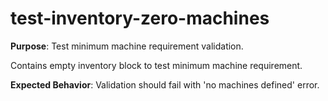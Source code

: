 # test-inventory-zero-machines

**Purpose**: Test minimum machine requirement validation.

Contains empty inventory block to test minimum machine requirement.

**Expected Behavior**: Validation should fail with 'no machines defined' error.

